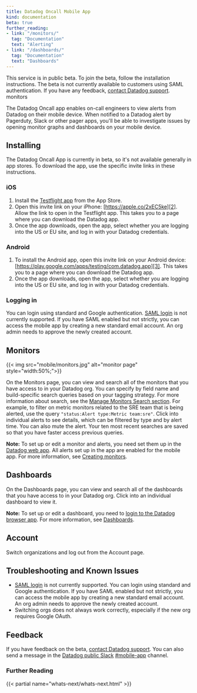 ```yaml
---
title: Datadog Oncall Mobile App
kind: documentation
beta: true
further_reading:
- link: "/monitors/"
  tag: "Documentation"
  text: "Alerting"
- link: "/dashboards/"
  tag: "Documentation"
  text: "Dashboards"
---
```


<div class="alert alert-warning"> This service is in public beta. To join the beta, follow the installation instructions. The beta is not currently available to customers using SAML authentication. If you have any feedback, <a href="/help">contact Datadog support</a>.</div>monitors

The Datadog Oncall app enables on-call engineers to view alerts from Datadog on their mobile device. When notified to a Datadog alert by Pagerduty, Slack or other pager apps, you'll be able to investigate issues by opening monitor graphs and dashboards on your mobile device.

## Installing

The Datadog Oncall App is currently in beta, so it's not available generally in app stores. To download the app, use the specific invite links in these instructions.

### iOS

1. Install the [Testflight app][1] from the App Store.
2. Open this invite link on your iPhone: [https://apple.co/2xEC5ke][2]. Allow the link to open in the Testflight app. This takes you to a page where you can download the Datadog app.
3. Once the app downloads, open the app, select whether you are logging into the US or EU site, and log in with your Datadog credentials.

### Android

1. To install the Android app, open this invite link on your Android device: [https://play.google.com/apps/testing/com.datadog.app][3]. This takes you to a page where you can download the Datadog app.
2. Once the app downloads, open the app, select whether you are logging into the US or EU site, and log in with your Datadog credentials.

### Logging in

You can login using standard and Google authentication. [SAML login][4] is not currently supported. If you have SAML enabled but not strictly, you can access the mobile app by creating a new standard email account. An org admin needs to approve the newly created account.


## Monitors

{{< img src="mobile/monitors.jpg" alt="monitor page" style="width:50%;">}}

On the Monitors page, you can view and search all of the monitors that you have access to in your Datadog org. You can specify by field name and build-specific search queries based on your tagging strategy. For more information about search, see the [Manage Monitors Search section][5]. For example, to filter on metric monitors related to the SRE team that is being alerted, use the query `"status:Alert type:Metric team:sre"`. Click into individual alerts to see details, which can be filtered by type and by alert time. You can also mute the alert. Your ten most recent searches are saved so that you have faster access previous queries.

**Note:** To set up or edit a monitor and alerts, you need set them up in the [Datadog web app][6]. All alerts set up in the app are enabled for the mobile app. For more information, see [Creating monitors][7].

## Dashboards

On the Dashboards page, you can view and search all of the dashboards that you have access to in your Datadog org. Click into an individual dashboard to view it.

**Note:** To set up or edit a dashboard, you need to [login to the Datadog browser app][8]. For more information, see [Dashboards][9].

## Account

Switch organizations and log out from the Account page.

## Troubleshooting and Known Issues

- [SAML login][4] is not currently supported. You can login using standard and Google authentication. If you have SAML enabled but not strictly, you can access the mobile app by creating a new standard email account. An org admin needs to approve the newly created account.
- Switching orgs does not always work correctly, especially if the new org requires Google OAuth.

## Feedback

If you have feedback on the beta, [contact Datadog support][10]. You can also send a message in the [Datadog public Slack][11] [#mobile-app][12] channel. 

### Further Reading

{{< partial name="whats-next/whats-next.html" >}}

[1]: https://apps.apple.com/us/app/testflight/id899247664
[2]: https://apple.co/2xEC5ke
[3]: https://play.google.com/apps/testing/com.datadog.app
[4]: /account_management/saml/#pagetitle
[5]: /monitors/manage_monitor/#search
[6]: https://app.datadoghq.com/monitors
[7]: /monitors/monitor_types/
[8]: https://app.datadoghq.com/dashboard/lists
[9]: /dashboards/
[10]: /help/
[11]: https://chat.datadoghq.com/
[12]: https://datadoghq.slack.com/archives/C0114D5EHNG
